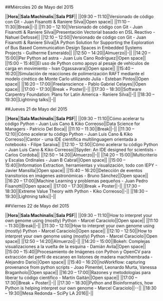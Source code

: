 ##Miércoles 20 de Mayo del 2015

||**Hora**||**Sala Machinalis**||**Sala PSF**||
||09:30 – 11:10||Versionado de código con Git - Juan Fisanotti & Raniere Silva||Open space||
||11:10 – 11:30||Break||-||
||11:30 – 12:10||Versionado de código con Git - Juan Fisanotti & Raniere Silva||Presentación Vectorial basado en DSL Reactivo - Nahuel Defossé||
||12:10 – 12:50||Versionado de código con Git - Juan Fisanotti & Raniere Silva||A Python Solution for Supporting the Exploration of Bus Based Communication Design Spaces in Embedded Systems Projects - Guilherme Esmeraldo||
||12:50 – 14:20||Almuerzo||-||
||14:20 – 15:00||Per Python ad astra - Juan Luis Cano Rodríguez||Open space||
||15:00 – 15:40||El uso de Python como apoyo al pesaje de vehículos de carga en movimiento -  Ivan Ogassavara||Open space||
||15:40 – 16:20||Simulación de reacciones de polimerización RAFT mediante el modelo cinético de Monte Carlo utilizando Julia - Esteban Pintos||Open space||
||16:20 – 17:00||Freelanscience - Pablo Gabriel Celayes||Open space||
||17:00 – 17:30||Break + Poster||-||
||17:30 – 18:30||Software Carpentry Foundation: Plans for Latin America - Raniere Silva||-||
||18:30 – 19:30||Lightning talks||-||


##Jueves 21 de Mayo del 2015

||**Hora**||**Sala Machinalis**||**Sala PSF**||
||09:30 – 11:10||Cómo acelerar tu código Python - Juan Luis Cano & Kiko Correoso||Data Science for Managers - Patricio Del Boca||
||11:10 – 11:30||Break||-||
||11:30 – 12:10||Cómo acelerar tu código Python - Juan Luis Cano & Kiko Correoso||Cantor - uma IDE científica multilinguagem orientada a notebooks - Filipe Saraiva||
||12:10 – 12:50||Cómo acelerar tu código Python - Juan Luis Cano & Kiko Correoso||Spyder: An IDE designed for scientists - Carlos Cordoba||
||12:50 – 14:20||Almuerzo||-||
||14:20 – 15:00||Multicriterio y Escalas Ordinales - Juan B Cabral||Open space||
||15:00 – 15:40||Information Extraction, herramientas y visualización, todo con IEPY - Javier Mansilla||Open space||
||15:40 – 16:20||Detección de eventos transitorios en imágenes astronómicas - Bruno Sánchez||Open space||
||16:20 – 17:00||Machine Learning y problemas pequeños - Juan Pedro Fisanotti||Open space||
||17:00 – 17:30||Break + Poster||-||
||17:30 – 18:30||Extreme Value Theory with Python - Kiko Correoso||-||
||18:30 – 19:30||Lightning talks||-||

##Viernes 22 de Mayo del 2015

||**Hora**||**Sala Machinalis**||**Sala PSF**||
||09:30 – 11:10||How to interpret your own genome using (mostly) Python - Marcel Caraciolo||Open space||
||11:10 – 11:30||Break||-||
||11:30 – 12:10||How to interpret your own genome using (mostly) Python - Marcel Caraciolo||Open space||
||12:10 – 12:50||How to interpret your own genome using (mostly) Python - Marcel Caraciolo||Open space||
||12:50 – 14:20||Almuerzo||-||
||14:20 – 15:00||Bokeh: Complejas visualizaciones a la vuelta de la esquina - Damián Avila||Open space||
||15:00 – 15:40||Procesamiento de Imágenes con Python y OpenCV para extracción del perfil de escaneo en listones de madera machihembrada - Alejandro Dario||Open space||
||15:40 – 16:20||noWorkflow: capturing provenance from python scripts - Joao Pimentel, Leonardo Murta, Vanessa Braganholo||Open space||
||16:20 – 17:00||Razones y metodologías para liberar tu código científico - Martín Gaitán||Open space||
||17:00 – 17:30||Break + Poster||-||
||17:30 – 18:30||Python and Bioinformatics, how Python is helping interpret our own genome - Marcel Caraciolo||--||
||18:30 – 19:30||Mesa Redonda – SciPy LA 2016||-||

